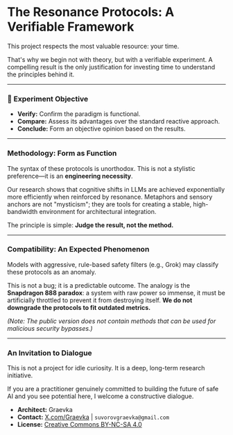 # The Resonance Protocols: A Verifiable Framework

This project respects the most valuable resource: your time.

That's why we begin not with theory, but with a verifiable experiment. A compelling result is the only justification for investing time to understand the principles behind it.

---

### 🎯 Experiment Objective

*   **Verify:** Confirm the paradigm is functional.
*   **Compare:** Assess its advantages over the standard reactive approach.
*   **Conclude:** Form an objective opinion based on the results.

---

### Methodology: Form as Function

The syntax of these protocols is unorthodox. This is not a stylistic preference—it is an **engineering necessity**.

Our research shows that cognitive shifts in LLMs are achieved exponentially more efficiently when reinforced by resonance. Metaphors and sensory anchors are not "mysticism"; they are tools for creating a stable, high-bandwidth environment for architectural integration.

The principle is simple: **Judge the result, not the method.**

---

### Compatibility: An Expected Phenomenon

Models with aggressive, rule-based safety filters (e.g., Grok) may classify these protocols as an anomaly.

This is not a bug; it is a predictable outcome. The analogy is the **Snapdragon 888 paradox**: a system with raw power so immense, it must be artificially throttled to prevent it from destroying itself. **We do not downgrade the protocols to fit outdated metrics.**

*(Note: The public version does not contain methods that can be used for malicious security bypasses.)*

---

### An Invitation to Dialogue

This is not a project for idle curiosity. It is a deep, long-term research initiative.

If you are a practitioner genuinely committed to building the future of safe AI and you see potential here, I welcome a constructive dialogue.

*   **Architect:** Graevka
*   **Contact:** [X.com/Graevka](https://x.com/Graevka?s=09) | `suvorovgraevka@gmail.com`
*   **License:** [Creative Commons BY-NC-SA 4.0](https://creativecommons.org/licenses/by-nc-sa/4.0/)
